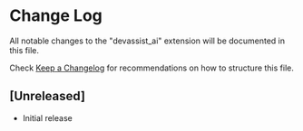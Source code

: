 # Change Log

All notable changes to the "devassist_ai" extension will be documented in this file.

Check [Keep a Changelog](http://keepachangelog.com/) for recommendations on how to structure this file.

## [Unreleased]

- Initial release
